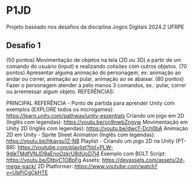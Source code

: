 # P1JD

Projeto baseado nos desafios da disciplina Jogos Digitais 2024.2 UFRPE

## Desafio 1

(50 pontos) Movimentação de objetos na tela (2D ou 3D) a partir de um comando do usuário (input) e realizando colisões com outros objetos.
(70 pontos) Apresentar alguma animação do personagem, ex: animação ao andar ou correr, animação ao pular, animação ao se abaixar.
(80 pontos) Fazer o personagem atender a pelo menos 3 comandos, ex.: pular, correr ou arremessar algum objeto.
REFERÊNCIAS:

PRINCIPAL REFERÊNCIA - Ponto de partida para aprender Unity com exemplos (EXPLORE todos os microgames): https://learn.unity.com/pathway/unity-essentials
Criando um jogo em 2D (Inglês com legendas): https://youtu.be/on9nwbZngyw
Movimentação em Unity 2D (Inglês com legendas): https://youtu.be/dwcT-Dch0bA
Animação 2D em Unity - Sprite Sheet Animation (Inglês com legendas): https://youtu.be/hkaysu1Z-N8
Playlist - Criando um jogo 2D na Unity (PT-BR): https://youtube.com/playlist?list=PLW-9djkTMdfVNJD9aEnoOzkrU8dUoD7j4
Exemplo com BOLT Script: https://youtu.be/DtbyC1OBpFg
Assets: https://devassets.com/assets/2d-mega-pack/
2D Platformer: https://www.youtube.com/watch?v=UbPiCgCkHTE